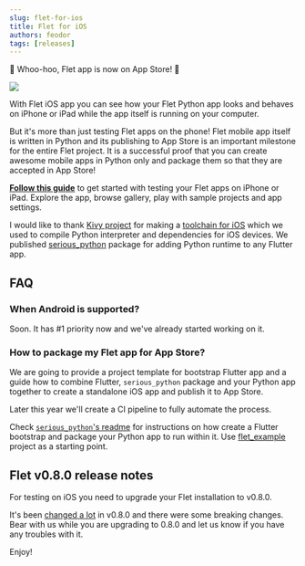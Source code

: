 ```yaml
---
slug: flet-for-ios
title: Flet for iOS
authors: feodor
tags: [releases]
---
```


🎉 Whoo-hoo, Flet app is now on App Store! 🎉

<a href="https://apps.apple.com/app/flet/id1624979699" target="_blank"><img src="/img/blog/ios/flet-1080x1080.png" className="screenshot-50 screenshot-rounded"/></a>

With Flet iOS app you can see how your Flet Python app looks and behaves on iPhone or iPad while the app itself is running on your computer.

But it's more than just testing Flet apps on the phone! Flet mobile app itself is written in Python and its publishing to App Store is an important milestone for the entire Flet project. It is a successful proof that you can create awesome mobile apps in Python only and package them so that they are accepted in App Store!

**[Follow this guide](/docs/getting-started/testing-on-ios)** to get started with testing your Flet apps on iPhone or iPad. Explore the app, browse gallery, play with sample projects and app settings.

I would like to thank [Kivy project](https://kivy.org/) for making a [toolchain for iOS](https://github.com/kivy/kivy-ios) which we used to compile Python interpreter and dependencies for iOS devices. We published [serious_python](https://pub.dev/packages/serious_python) package for adding Python runtime to any Flutter app.

<!-- truncate -->

## FAQ

### When Android is supported?

Soon. It has #1 priority now and we've already started working on it.

### How to package my Flet app for App Store?

We are going to provide a project template for bootstrap Flutter app and a guide how to combine Flutter, `serious_python` package and your Python app together to create a standalone iOS app and publish it to App Store.

Later this year we'll create a CI pipeline to fully automate the process.

Check [`serious_python`'s readme](https://github.com/flet-dev/serious-python#usage) for instructions on how create a Flutter bootstrap and package your Python app to run within it. Use [flet_example](https://github.com/flet-dev/serious-python/tree/main/src/serious_python/example/flet_example) project as a starting point.

## Flet v0.8.0 release notes

For testing on iOS you need to upgrade your Flet installation to v0.8.0.

It's been [changed a lot](https://github.com/flet-dev/flet/blob/main/CHANGELOG.md#080) in v0.8.0 and there were some breaking changes. Bear with us while you are upgrading to 0.8.0 and let us know if you have any troubles with it.

Enjoy!
